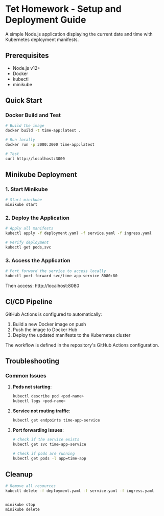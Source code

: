 # Tet Homework - Setup and Deployment Guide

A simple Node.js application displaying the current date and time with Kubernetes deployment manifests.

## Prerequisites

- Node.js v12+
- Docker
- kubectl
- minikube

## Quick Start

### Docker Build and Test

```bash
# Build the image
docker build -t time-app:latest .

# Run locally
docker run -p 3000:3000 time-app:latest

# Test
curl http://localhost:3000
```

## Minikube Deployment

### 1. Start Minikube

```bash
# Start minikube
minikube start
```

### 2. Deploy the Application

```bash
# Apply all manifests
kubectl apply -f deployment.yaml -f service.yaml -f ingress.yaml

# Verify deployment
kubectl get pods,svc
```

### 3. Access the Application

```bash
# Port forward the service to access locally
kubectl port-forward svc/time-app-service 8080:80
```

Then access: http://localhost:8080

## CI/CD Pipeline

GitHub Actions is configured to automatically:
1. Build a new Docker image on push
2. Push the image to Docker Hub
3. Deploy the updated manifests to the Kubernetes cluster

The workflow is defined in the repository's GitHub Actions configuration.

## Troubleshooting

### Common Issues

1. **Pods not starting**:
   ```bash
   kubectl describe pod <pod-name>
   kubectl logs <pod-name>
   ```

2. **Service not routing traffic**:
   ```bash
   kubectl get endpoints time-app-service
   ```

3. **Port forwarding issues**:
   ```bash
   # Check if the service exists
   kubectl get svc time-app-service
   
   # Check if pods are running
   kubectl get pods -l app=time-app
   ```

## Cleanup

```bash
# Remove all resources
kubectl delete -f deployment.yaml -f service.yaml -f ingress.yaml


minikube stop
minikube delete
``` 
